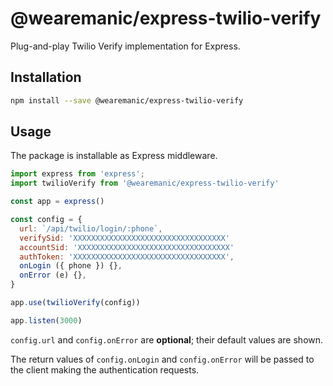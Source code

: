 # @wearemanic/express-twilio-verify

Plug-and-play Twilio Verify implementation for Express.

## Installation

```zsh
npm install --save @wearemanic/express-twilio-verify
```

## Usage

The package is installable as Express middleware. 
```javascript
import express from 'express';
import twilioVerify from '@wearemanic/express-twilio-verify'

const app = express()

const config = {
  url: `/api/twilio/login/:phone`,
  verifySid: 'XXXXXXXXXXXXXXXXXXXXXXXXXXXXXXXXXX'
  accountSid: 'XXXXXXXXXXXXXXXXXXXXXXXXXXXXXXXXXX'
  authToken: 'XXXXXXXXXXXXXXXXXXXXXXXXXXXXXXXXXX',
  onLogin ({ phone }) {},
  onError (e) {},
}

app.use(twilioVerify(config))

app.listen(3000)
```

`config.url` and `config.onError` are **optional**; their default values are shown.

The return values of `config.onLogin` and `config.onError` will be passed to the client making the authentication requests. 